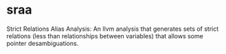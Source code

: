 # sraa
Strict Relations Alias Analysis: An llvm analysis that generates sets of strict relations (less than relationships between variables) that allows some pointer desambiguations. 
